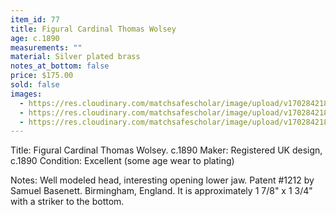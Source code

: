 ```yaml
---
item_id: 77
title: Figural Cardinal Thomas Wolsey
age: c.1890
measurements: ""
material: Silver plated brass
notes_at_bottom: false
price: $175.00
sold: false
images:
  - https://res.cloudinary.com/matchsafescholar/image/upload/v1702842186/cardinal3.jpg
  - https://res.cloudinary.com/matchsafescholar/image/upload/v1702842185/cardinal1.jpg
  - https://res.cloudinary.com/matchsafescholar/image/upload/v1702842186/cardinal2.jpg
---
```

Title:          Figural Cardinal Thomas Wolsey. c.1890
Maker:       Registered UK design, c.1890
Condition: Excellent (some age wear to plating)

Notes: Well modeled head, interesting opening lower jaw. Patent #1212 by Samuel Basenett. Birmingham, England. It is approximately 1 7/8" x 1 3/4" with a striker to the bottom.